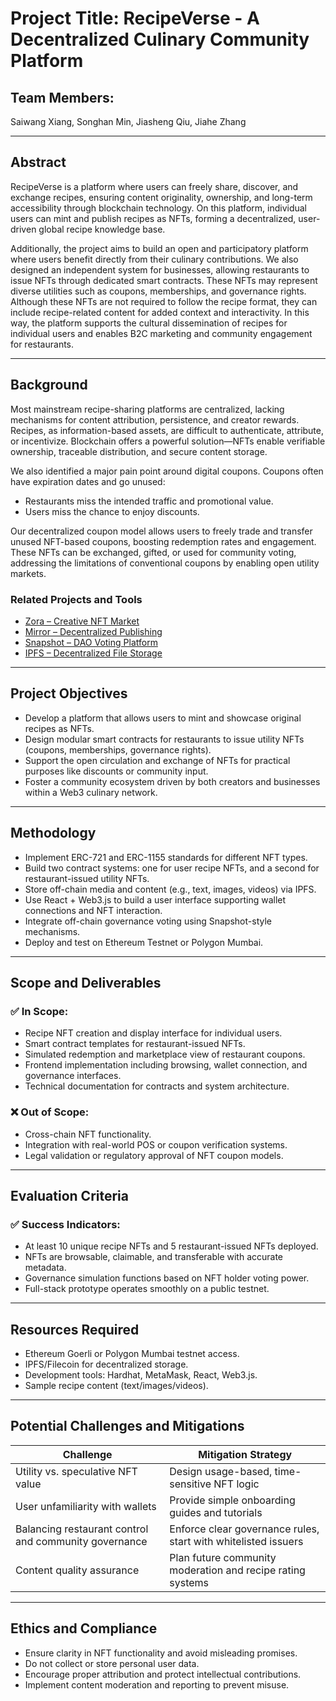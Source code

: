 # Project Title: RecipeVerse - A Decentralized Culinary Community Platform

## Team Members:
Saiwang Xiang, Songhan Min, Jiasheng Qiu, Jiahe Zhang

---

## Abstract

RecipeVerse is a platform where users can freely share, discover, and exchange recipes, ensuring content originality, ownership, and long-term accessibility through blockchain technology. On this platform, individual users can mint and publish recipes as NFTs, forming a decentralized, user-driven global recipe knowledge base.

Additionally, the project aims to build an open and participatory platform where users benefit directly from their culinary contributions. We also designed an independent system for businesses, allowing restaurants to issue NFTs through dedicated smart contracts. These NFTs may represent diverse utilities such as coupons, memberships, and governance rights. Although these NFTs are not required to follow the recipe format, they can include recipe-related content for added context and interactivity. In this way, the platform supports the cultural dissemination of recipes for individual users and enables B2C marketing and community engagement for restaurants.

---

## Background

Most mainstream recipe-sharing platforms are centralized, lacking mechanisms for content attribution, persistence, and creator rewards. Recipes, as information-based assets, are difficult to authenticate, attribute, or incentivize. Blockchain offers a powerful solution—NFTs enable verifiable ownership, traceable distribution, and secure content storage.

We also identified a major pain point around digital coupons. Coupons often have expiration dates and go unused:
- Restaurants miss the intended traffic and promotional value.
- Users miss the chance to enjoy discounts.

Our decentralized coupon model allows users to freely trade and transfer unused NFT-based coupons, boosting redemption rates and engagement. These NFTs can be exchanged, gifted, or used for community voting, addressing the limitations of conventional coupons by enabling open utility markets.

### Related Projects and Tools
- [Zora – Creative NFT Market](https://zora.co/)
- [Mirror – Decentralized Publishing](https://mirror.xyz/)
- [Snapshot – DAO Voting Platform](https://snapshot.org/)
- [IPFS – Decentralized File Storage](https://docs.ipfs.tech/)

---

## Project Objectives

- Develop a platform that allows users to mint and showcase original recipes as NFTs.
- Design modular smart contracts for restaurants to issue utility NFTs (coupons, memberships, governance rights).
- Support the open circulation and exchange of NFTs for practical purposes like discounts or community input.
- Foster a community ecosystem driven by both creators and businesses within a Web3 culinary network.

---

## Methodology

- Implement ERC-721 and ERC-1155 standards for different NFT types.
- Build two contract systems: one for user recipe NFTs, and a second for restaurant-issued utility NFTs.
- Store off-chain media and content (e.g., text, images, videos) via IPFS.
- Use React + Web3.js to build a user interface supporting wallet connections and NFT interaction.
- Integrate off-chain governance voting using Snapshot-style mechanisms.
- Deploy and test on Ethereum Testnet or Polygon Mumbai.

---

## Scope and Deliverables

### ✅ In Scope:
- Recipe NFT creation and display interface for individual users.
- Smart contract templates for restaurant-issued NFTs.
- Simulated redemption and marketplace view of restaurant coupons.
- Frontend implementation including browsing, wallet connection, and governance interfaces.
- Technical documentation for contracts and system architecture.

### ❌ Out of Scope:
- Cross-chain NFT functionality.
- Integration with real-world POS or coupon verification systems.
- Legal validation or regulatory approval of NFT coupon models.

---

## Evaluation Criteria

### ✅ Success Indicators:
- At least 10 unique recipe NFTs and 5 restaurant-issued NFTs deployed.
- NFTs are browsable, claimable, and transferable with accurate metadata.
- Governance simulation functions based on NFT holder voting power.
- Full-stack prototype operates smoothly on a public testnet.

---

## Resources Required

- Ethereum Goerli or Polygon Mumbai testnet access.
- IPFS/Filecoin for decentralized storage.
- Development tools: Hardhat, MetaMask, React, Web3.js.
- Sample recipe content (text/images/videos).

---

## Potential Challenges and Mitigations

| Challenge | Mitigation Strategy |
|----------|---------------------|
| Utility vs. speculative NFT value | Design usage-based, time-sensitive NFT logic |
| User unfamiliarity with wallets | Provide simple onboarding guides and tutorials |
| Balancing restaurant control and community governance | Enforce clear governance rules, start with whitelisted issuers |
| Content quality assurance | Plan future community moderation and recipe rating systems |

---

## Ethics and Compliance

- Ensure clarity in NFT functionality and avoid misleading promises.
- Do not collect or store personal user data.
- Encourage proper attribution and protect intellectual contributions.
- Implement content moderation and reporting to prevent misuse.
